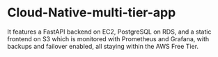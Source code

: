 # Cloud-Native-multi-tier-app
It features a FastAPI backend on EC2, PostgreSQL on RDS, and a static frontend on S3 which is monitored with Prometheus and Grafana, with backups and failover enabled, all staying within the AWS Free Tier.
